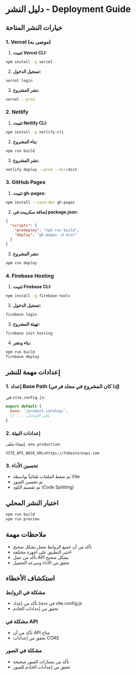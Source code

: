 # دليل النشر - Deployment Guide

## خيارات النشر المتاحة

### 1. Vercel (موصى به)

1. **تثبيت Vercel CLI:**
```bash
npm install -g vercel
```

2. **تسجيل الدخول:**
```bash
vercel login
```

3. **نشر المشروع:**
```bash
vercel --prod
```

### 2. Netlify

1. **تثبيت Netlify CLI:**
```bash
npm install -g netlify-cli
```

2. **بناء المشروع:**
```bash
npm run build
```

3. **نشر المشروع:**
```bash
netlify deploy --prod --dir=dist
```

### 3. GitHub Pages

1. **تثبيت gh-pages:**
```bash
npm install --save-dev gh-pages
```

2. **إضافة سكريبت في package.json:**
```json
{
  "scripts": {
    "predeploy": "npm run build",
    "deploy": "gh-pages -d dist"
  }
}
```

3. **نشر المشروع:**
```bash
npm run deploy
```

### 4. Firebase Hosting

1. **تثبيت Firebase CLI:**
```bash
npm install -g firebase-tools
```

2. **تسجيل الدخول:**
```bash
firebase login
```

3. **تهيئة المشروع:**
```bash
firebase init hosting
```

4. **بناء ونشر:**
```bash
npm run build
firebase deploy
```

## إعدادات مهمة للنشر

### 1. إعداد Base Path (إذا كان المشروع في مجلد فرعي)

في `vite.config.js`:
```javascript
export default {
  base: '/product-catalog/',
  // ... باقي الإعدادات
}
```

### 2. إعدادات البيئة

إنشاء ملف `.env.production`:
```
VITE_API_BASE_URL=https://fakestoreapi.com
```

### 3. تحسين الأداء

- تم ضغط الملفات تلقائياً بواسطة Vite
- تم تحسين الصور
- تم تقسيم الكود (Code Splitting)

## اختبار النشر المحلي

```bash
npm run build
npm run preview
```

## ملاحظات مهمة

- تأكد من أن جميع الروابط تعمل بشكل صحيح
- اختبر التطبيق على أجهزة مختلفة
- تأكد من عمل API بشكل صحيح
- تحقق من الأداء وسرعة التحميل

## استكشاف الأخطاء

### مشكلة في الروابط
- تأكد من إعداد `base` في vite.config.js
- تحقق من إعدادات الخادم

### مشكلة في API
- تأكد من أن API متاح
- تحقق من إعدادات CORS

### مشكلة في الصور
- تأكد من مسارات الصور صحيحة
- تحقق من إعدادات الخادم للصور
